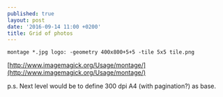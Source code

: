 ```yaml
---
published: true
layout: post
date: '2016-09-14 11:00 +0200'
title: Grid of photos
---
```


    montage *.jpg logo: -geometry 400x800+5+5 -tile 5x5 tile.png
    
[http://www.imagemagick.org/Usage/montage/](http://www.imagemagick.org/Usage/montage/)

p.s. Next level would be to define 300 dpi A4 (with pagination?) as base.
